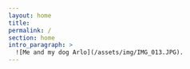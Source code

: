 ```yaml
---
layout: home
title:
permalink: /
section: home
intro_paragraph: >
  ![Me and my dog Arlo](/assets/img/IMG_013.JPG).
---
```

